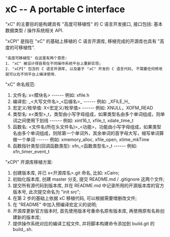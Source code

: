 xC -- A portable C interface
==

"xC" 的主要目的是构建具有 "高度可移植性" 的 C 语言开发接口, 接口包括: 基本数据类型 / 操作系统相关 API. 

"xCPI" 是指在 "xC" 的基础上移植的 C 语言开源库, 移植完成的开源库也具有 "高度的可移植性".

    "高度可移植性" 在这里有两个意思:
    1. "xC" 被设计得容易在不同操作系统平台上重新实现;
    2. "xCPI" 包含的 C 语言开源库, 以及基于 "xC" 开发的 C 语言代码, 不需要任何修改就可以在不同平台上编译使用.

"xC" 命名规范:

1. 文件名: x<模块名> ------ 例如: xfile.h
2. 编译宏: \_<大写文件名>\_<后缀名>\_ ------ 例如: \_XFILE\_H\_
3. 宏定义/枚举值: X<宏定义/枚举值> ------ 例如: XNULL，XOFM_READ
4. 类型名: x<类型>\_t，类型由小写字母组成，如果类型名由多个单词组成，则单词之间使用下划线 ------ 例如: xint16\_t, xfile\_t, xdate\_time\_t
5. 函数名: <文件名(所在头文件名)>\_<功能>，功能由小写字母组成，如果类型名由多个单词组成，则除第一个单词外，其余单词的首字母大写，缩写单词算做一个单词 ------ 例如: xmemory\_alloc, xfile\_open, xtime\_mkTime
6. 函数指针类型(回调函数类型): xfn\_<函数类型名>\_t ------ 例如: xfn\_timer\_event\_t

"xCPI" 开源库移植方案:

1. 创建版本库, 并已 x<开源库名>.git 命名, 比如: xCairo;
2. 初始化版本库, 创建 master 分支, 提交 README.md / .gitignore 这两个文件;
3. 提交所有源代码到版本库, 并在 README.md 中记录所用的开源版本库的官方版本号, 此次提交命名为 "init src";
4. 在第 2 步的基础上依据 xC 移植代码, 可以根据需要增删改文件;
5. 在 "README" 中加入预编译宏定义的说明;
6. 开源库更新官方版本时, 首先使用版本号重命名原有版本库, 再使用原有名称创建新的版本库;
7. 提供操作系统对应的编译工程文件, 并将脚本构建命令添加到 build.git 的 build_<platform>.sh.

